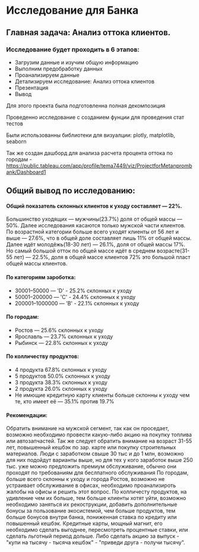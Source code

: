 # Исследование для Банка

## Главная задача: Анализ оттока клиентов.

### Исследование будет проходить в 6 этапов:

- Загрузим данные и изучим общую информацию
- Выполним предобработку данных
- Проанализируем данные
- Детализируем исследование: Анализ оттока клиентов
- Презентация
- Вывод

Для этого проекта была подготовленна полная декомпозиция

Проведенно исследование с созданием фунции для проведения стат тестов

Были использованны библиотеки для визуалции: plotly, matplotlib, seaborn

Так же создан дашборд для анализа расчета процента оттока по городам - https://public.tableau.com/app/profile/tema7449/viz/ProjectforMetanprombank/Dashboard1

## Общий вывод по исследованию:

#### Общий показатель склонных клиентов к уходу составляет — 22%.
Большинство уходящих — мужчины(23.7%) доля от общей массы — 50%. Далее исследования касаются только мужской части клиентов.
По возрастной категории больше всего уходят клиенты от 56 лет и выше — 27.6%, что в общей доле составляет лишь 11% от общей массы. 
Далее идёт молодёжь(18-30 лет) — 26.1%, доля от общей массы 17%. 
Но самый большой отток по общей массе идёт в среднем возрасте(31-55 лет) — 22.5%, доля в общей массе клиентов 72% это большой пласт общей массы клиентов.

#### По категориям зароботка:
- 30001–50000 — 'D' - 25.2% склонных к уходу
- 50001–200000 — 'C' - 24.4% склонных к уходу
- 200001–1000000 — 'B' - 22.1% склонных к уходу

  
#### По городам:
- Ростов — 25.6% склонных к уходу
- Ярославль — 23.7% склонных к уходу
- Рыбинск — 22.8% склонных к уходу
#### По колличеству продуктов:
- 4 продукта 67.8% склонных к уходу
- 5 продуктов 50.0% склонных к уходу
- 3 продукта 38.3% склонных к уходу
- 2 продукта 26.0% склонных к уходу
- Не имющие кредитную карту клиенты больше склонны к уходу чем те, кто имеет её — 35.1% против 19.7%

#### Рекомендации:
Обратить внимание на мужской сегмент, так как он проседает, возможно необходимо провести какую-либо акцию на покупку топлива или автозапчастей.
Так же следует обратить внимание на возраст 31-55 лет, повышенный кешбэк по зар. карте или покупку строительных материалов.
Люди с заработком свыше 30 тыс и до 1 млн, возможно для них подойдут варианты выше, но для тех у кого заработок выше 250 тыс. уже можно предложить премиум обслуживание, обычно они проходят по требованиям для беслпатного обслуживания
По городам, больше всего склонны к уходу и города Ростов, возможно не устраивает обслуживание в офисах, необходимо проанализироть жалобы на офисы и решить этот вопрос.
По колличесту продуктов, на удивление чем их больше, тем больше клиенты хотят уйти, возможно необходимо заняться их рекострукции, добавить дополнительные бонусы за пользование экосистемой, чем больше продуктов, тем больше бонусов внутри банка, пониженная ставка по кредиту или повышенный кешбэк.
Кредитные карты, мощный магнит, его необходимо сделать выгоднее, пересмотреть процентные ставки, или сделать льготный период дольше. Либо сделать акцию за выпуск - "купи на тысячу - тысяча кешбэк" - "приведи друга - получи тысячу".





